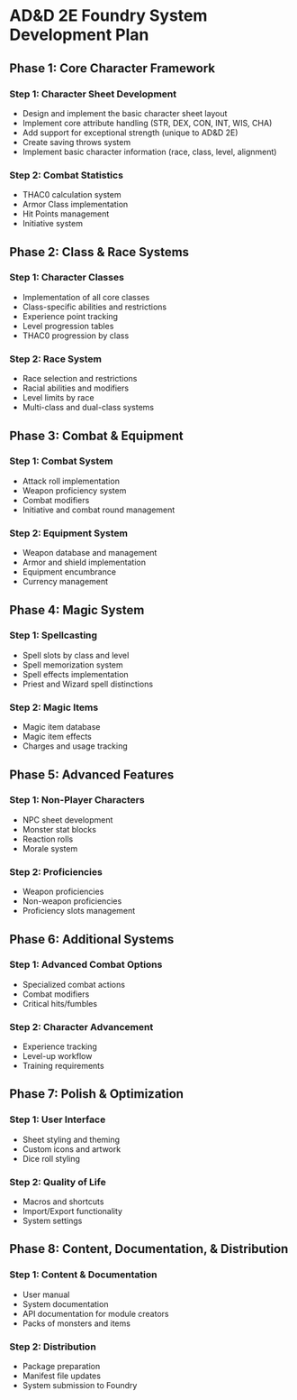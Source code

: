 # AD&D 2E Foundry System Development Plan

## Phase 1: Core Character Framework

### Step 1: Character Sheet Development
- Design and implement the basic character sheet layout
- Implement core attribute handling (STR, DEX, CON, INT, WIS, CHA)
- Add support for exceptional strength (unique to AD&D 2E)
- Create saving throws system
- Implement basic character information (race, class, level, alignment)

### Step 2: Combat Statistics
- THAC0 calculation system
- Armor Class implementation
- Hit Points management
- Initiative system

## Phase 2: Class & Race Systems

### Step 1: Character Classes
- Implementation of all core classes
- Class-specific abilities and restrictions
- Experience point tracking
- Level progression tables
- THAC0 progression by class

### Step 2: Race System
- Race selection and restrictions
- Racial abilities and modifiers
- Level limits by race
- Multi-class and dual-class systems

## Phase 3: Combat & Equipment

### Step 1: Combat System
- Attack roll implementation
- Weapon proficiency system
- Combat modifiers
- Initiative and combat round management

### Step 2: Equipment System
- Weapon database and management
- Armor and shield implementation
- Equipment encumbrance
- Currency management

## Phase 4: Magic System

### Step 1: Spellcasting
- Spell slots by class and level
- Spell memorization system
- Spell effects implementation
- Priest and Wizard spell distinctions

### Step 2: Magic Items
- Magic item database
- Magic item effects
- Charges and usage tracking

## Phase 5: Advanced Features

### Step 1: Non-Player Characters
- NPC sheet development
- Monster stat blocks
- Reaction rolls
- Morale system

### Step 2: Proficiencies
- Weapon proficiencies
- Non-weapon proficiencies
- Proficiency slots management

## Phase 6: Additional Systems

### Step 1: Advanced Combat Options
- Specialized combat actions
- Combat modifiers
- Critical hits/fumbles

### Step 2: Character Advancement
- Experience tracking
- Level-up workflow
- Training requirements

## Phase 7: Polish & Optimization

### Step 1: User Interface
- Sheet styling and theming
- Custom icons and artwork
- Dice roll styling

### Step 2: Quality of Life
- Macros and shortcuts
- Import/Export functionality
- System settings

## Phase 8: Content, Documentation, & Distribution

### Step 1: Content & Documentation
- User manual
- System documentation
- API documentation for module creators
- Packs of monsters and items

### Step 2: Distribution
- Package preparation
- Manifest file updates
- System submission to Foundry
